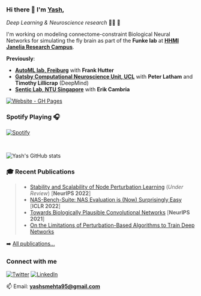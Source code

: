 ### Hi there 👋 I'm [Yash][website], 

_Deep Learning_ _&_ _Neuroscience_ _research_ :man_technologist: :brain:

I'm working on modeling connectome-constraint Biological Neural Networks for simulating the fly brain as part of the **Funke lab** at [**HHMI Janelia Research Campus**](https://www.janelia.org/).




**Previously**:  
- [**AutoML lab, Freiburg**](https://www.automl.org/team/) with **Frank Hutter**
- [**Gatsby Computational Neuroscience Unit, UCL**](http://www.gatsby.ucl.ac.uk/) with **Peter Latham** and **Timothy Lillicrap** (DeepMind)
- [**Sentic Lab, NTU Singapore**](http://sentic.net/team/) with **Erik Cambria**


[![Website - GH Pages](https://img.shields.io/badge/View_site-GH_Pages-2ea44f?style=for-the-badge&logo=Dark-Reader)](https://yashsmehta.github.io)



### Spotify Playing 🎧


[![Spotify](https://spotify-now-playing-pvcq40437-yashsmehta.vercel.app/api/spotify)](https://open.spotify.com/user/3vl7y1j3deo657e75mjxlxzrn)

<br />

<!--
profile views
<p align="left"> <img src="https://komarev.com/ghpvc/?username=yashsmehta&label=Profile%20views&color=0e75b6&style=flat" alt="yashsmehta" /> </p>
-->


![Yash's GitHub stats](https://github-readme-stats.vercel.app/api?username=yashsmehta&hide=issues&count_private=true&show_icons=true&theme=onedark)

<!--
<h3 align="left">Deep Learning Frameworks</h3>
<p align="left"> <a href="https://pytorch.org/" target="_blank"> <img src="https://www.vectorlogo.zone/logos/pytorch/pytorch-icon.svg" alt="pytorch" width="40" height="40"/> </a> <a href="https://www.tensorflow.org" target="_blank"> <img src="https://www.vectorlogo.zone/logos/tensorflow/tensorflow-icon.svg" alt="tensorflow" width="40" height="40"/> </a> </p>
-->

### 🎓 Recent Publications
>- [Stability and Scalability of Node Perturbation Learning](https://openreview.net/forum?id=X0CKM7QV5k)  (*Under Review*) [**NeurIPS 2022**]
>- [NAS-Bench-Suite: NAS Evaluation is (Now) Surprisingly Easy](https://openreview.net/forum?id=0DLwqQLmqV)  [**ICLR 2022**]
>- [Towards Biologically Plausible Convolutional Networks](https://arxiv.org/pdf/2106.13031.pdf)  [**NeurIPS 2021**]
>- [On the Limitations of Perturbation-Based Algorithms to Train Deep Networks](https://drive.google.com/file/d/1j3aP9oEniYY4hwzK75468t8QaFiQ1l03/view?usp=sharing) 

➡️  [All publications...][gscholar]


<!-- <h3 align="left">Connect with me:</h3>
<p align="left">
<a href="https://twitter.com/y_mehtu" target="blank"><img align="center" src="https://raw.githubusercontent.com/rahuldkjain/github-profile-readme-generator/master/src/images/icons/Social/twitter.svg" alt="y_mehtu" height="30" width="40" /></a>
<a href="https://linkedin.com/in/yashsmehta" target="blank"><img align="center" src="https://raw.githubusercontent.com/rahuldkjain/github-profile-readme-generator/master/src/images/icons/Social/linked-in-alt.svg" alt="yashsmehta" height="30" width="40" /></a>
</p> -->


### Connect with me

<!-- [![mail](https://img.shields.io/badge/Gmail-D14836?style=for-the-badge&logo=gmail&logoColor=white)](yashsmehta95@gmail.com) -->
[![Twitter](https://img.shields.io/badge/Twitter-1DA1F2?style=for-the-badge&logo=twitter&logoColor=white)](https://twitter.com/y_mehtu?ref_src=twsrc%5Etfw)
[![LinkedIn](https://img.shields.io/badge/LinkedIn-0077B5?style=for-the-badge&logo=linkedin&logoColor=white)](https://www.linkedin.com/in/yashsmehta/)

📫 Email: **yashsmehta95@gmail.com**

[website]: http://yashsmehta.github.io/
[twitter]: https://twitter.com/y_mehtu
[gscholar]: https://scholar.google.com/citations?hl=en&user=zFqBbIkAAAAJ&view_op=list_works&sortby=pubdate
[linkedin]: https://www.linkedin.com/in/yashsmehta/
